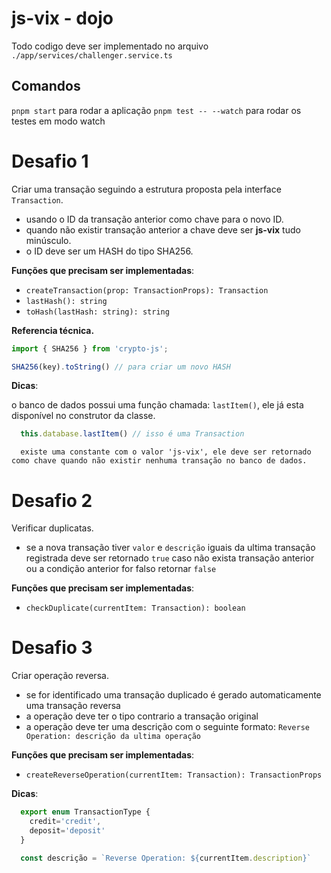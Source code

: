 # js-vix - dojo

Todo codigo deve ser implementado no arquivo `./app/services/challenger.service.ts`


## Comandos

`pnpm start` para rodar a aplicação
`pnpm test -- --watch` para rodar os testes em modo watch


# Desafio 1

Criar uma transação seguindo a estrutura proposta pela interface `Transaction`.
- usando o ID da transação anterior como chave para o novo ID.
- quando não existir transação anterior a chave deve ser **js-vix** tudo minúsculo.
- o ID deve ser um HASH do tipo SHA256.

**Funções que precisam ser implementadas**: 
- `createTransaction(prop: TransactionProps): Transaction`
- `lastHash(): string`
- `toHash(lastHash: string): string`


**Referencia técnica.**

```Typescript
import { SHA256 } from 'crypto-js';

SHA256(key).toString() // para criar um novo HASH
```

**Dicas**: 

o banco de dados possui uma função chamada: `lastItem()`, ele já esta disponível no construtor da classe.

```Typescript
  this.database.lastItem() // isso é uma Transaction
```

```
  existe uma constante com o valor 'js-vix', ele deve ser retornado como chave quando não existir nenhuma transação no banco de dados.
```


# Desafio 2

Verificar duplicatas.

- se a nova transação tiver `valor` e `descrição` iguais da ultima transação registrada deve ser retornado `true` caso não exista transação anterior ou a condição anterior for falso retornar `false`

**Funções que precisam ser implementadas**: 
- `checkDuplicate(currentItem: Transaction): boolean`

# Desafio 3

Criar operação reversa.

- se for identificado uma transação duplicado é gerado automaticamente uma transação reversa
- a operação deve ter o tipo contrario a transação original
- a operação deve ter uma descrição com o seguinte formato:
 `Reverse Operation: descrição da ultima operação`

**Funções que precisam ser implementadas**: 
 - `createReverseOperation(currentItem: Transaction): TransactionProps`

**Dicas**:

```Typescript
  export enum TransactionType {
    credit='credit',
    deposit='deposit'
  }
```

```Typescript
  const descrição = `Reverse Operation: ${currentItem.description}`
```

